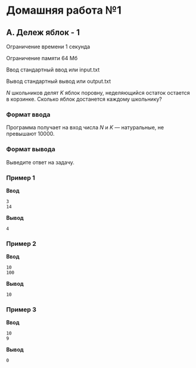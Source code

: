 # Домашняя работа №1

## A. Дележ яблок - 1
  Ограничение времени	1 секунда

  Ограничение памяти	64 Мб

  Ввод	стандартный ввод или input.txt

  Вывод	стандартный вывод или output.txt

  _N_ школьников делят _K_ яблок поровну, неделяющийся остаток остается в корзинке. Сколько яблок достанется каждому школьнику?

### Формат ввода
Программа получает на вход числа 
_N_ и _K_ — натуральные, не превышают 10000.

### Формат вывода
Выведите ответ на задачу.

### Пример 1
**Ввод**
```
3
14
```

**Вывод**
```
4
```

### Пример 2
**Ввод**
```
10
100
```

**Вывод**
```
10
```

### Пример 3
**Ввод**
```
10
9
```

**Вывод**
```
0
```
